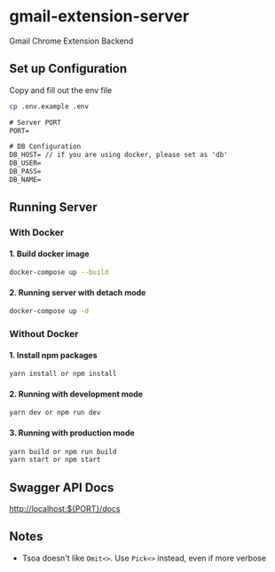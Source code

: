# gmail-extension-server

Gmail Chrome Extension Backend

## Set up Configuration

Copy and fill out the env file

```sh
cp .env.example .env
```

```txt
# Server PORT
PORT=

# DB Configuration
DB_HOST= // if you are using docker, please set as 'db'
DB_USER=
DB_PASS=
DB_NAME=
```

## Running Server

### With Docker

#### 1. Build docker image

```sh
docker-compose up --build
```

#### 2. Running server with detach mode

```sh
docker-compose up -d
```

### Without Docker

#### 1. Install npm packages

```sh
yarn install or npm install
```

#### 2. Running with development mode

```sh
yarn dev or npm run dev
```

#### 3. Running with production mode

```sh
yarn build or npm run build
yarn start or npm start
```

## Swagger API Docs

<http://localhost:${PORT}/docs>

## Notes

- Tsoa doesn't like `Omit<>`. Use `Pick<>` instead, even if more verbose
